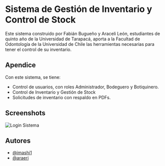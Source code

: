 
# Sistema de Gestión de Inventario y Control de Stock
Este sistema construido por Fabián Bugueño y Araceli León, estudiantes de quinto año de la Universidad de Tarapacá, aporta a la Facultad de Odontología de la Universidad de Chile las herramientas necesarias para tener el control de su inventario.


## Apendice

Con este sistema, se tiene:

- Control de usuarios, con roles Administrador, Bodeguero y Botiquinero.
- Control de Inventario y Gestión de Stock
- Solicitudes de inventario con respaldo en PDFs.



## Screenshots

![Login Sistema](/../Branchlohin/loginSistema.jpg?raw=true "Imagen Inicio de Sesión")

## Autores

- [@imashi1](https://www.github.com/imashi1)
- [@araeri](https://www.github.com/araeri)
